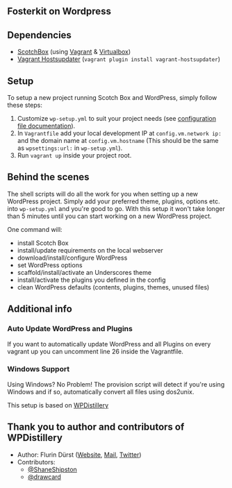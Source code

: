 Fosterkit on Wordpress
----------------------

## Dependencies
- [ScotchBox](https://box.scotch.io) (using [Vagrant](https://vagrantup.com) & [Virtualbox](https://virtualbox.org))
- [Vagrant Hostsupdater](https://github.com/cogitatio/vagrant-hostsupdater) (`vagrant plugin install vagrant-hostsupdater`)

## Setup
To setup a new project running Scotch Box and WordPress, simply follow these steps:

1. Customize `wp-setup.yml` to suit your project needs (see [configuration file documentation](README-WP-SETUP.md)).
2. In `Vagrantfile` add your local development IP at `config.vm.network ip:` and the domain name at `config.vm.hostname` (This should be the same as `wpsettings:url:` in `wp-setup.yml`).
3. Run `vagrant up` inside your project root.

## Behind the scenes
The shell scripts will do all the work for you when setting up a new WordPress project. Simply add your preferred theme, plugins, options etc. into `wp-setup.yml` and you're good to go. With this setup it won't take longer than 5 minutes until you can start working on a new WordPress project.

One command will:
- install Scotch Box
- install/update requirements on the local webserver
- download/install/configure WordPress
- set WordPress options
- scaffold/install/activate an Underscores theme
- install/activate the plugins you defined in the config
- clean WordPress defaults (contents, plugins, themes, unused files)

## Additional info

### Auto Update WordPress and Plugins
If you want to automatically update WordPress and all Plugins on every vagrant up you can uncomment line 26 inside the Vagrantfile.

### Windows Support
Using Windows? No Problem! The provision script will detect if you're using Windows and if so, automatically convert all files using dos2unix.

This setup is based on [WPDistillery](https://github.com/flurinduerst/WPDistillery)

## Thank you to author and contributors of WPDistillery

* Author: Flurin Dürst ([Website](https://flurinduerst.ch), [Mail](mailto:flurin@flurinduerst.ch), [Twitter](https://twitter.com/flurinduerst))
* Contributors:
  * [@ShaneShipston](https://github.com/ShaneShipston)
  * [@drawcard](https://github.com/drawcard)
